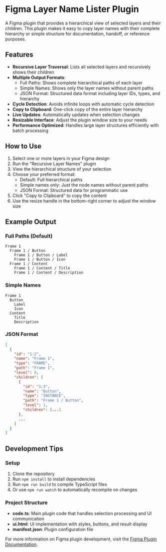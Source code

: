 # Figma Layer Name Lister Plugin

A Figma plugin that provides a hierarchical view of selected layers and their children. This plugin makes it easy to copy layer names with their complete hierarchy or simple structure for documentation, handoff, or reference purposes.

## Features

- **Recursive Layer Traversal**: Lists all selected layers and recursively shows their children
- **Multiple Output Formats**:
  - Full Paths: Shows complete hierarchical paths of each layer
  - Simple Names: Shows only the layer names without parent paths
  - JSON Format: Structured data format including layer IDs, types, and hierarchy
- **Cycle Detection**: Avoids infinite loops with automatic cycle detection
- **Copy to Clipboard**: One-click copy of the entire layer hierarchy
- **Live Updates**: Automatically updates when selection changes
- **Resizable Interface**: Adjust the plugin window size to your needs
- **Performance Optimized**: Handles large layer structures efficiently with batch processing

## How to Use

1. Select one or more layers in your Figma design
2. Run the "Recursive Layer Names" plugin
3. View the hierarchical structure of your selection
4. Choose your preferred format:
   - Default: Full hierarchical paths
   - Simple names only: Just the node names without parent paths
   - JSON Format: Structured data for programmatic use
5. Click "Copy to Clipboard" to copy the content
6. Use the resize handle in the bottom-right corner to adjust the window size

## Example Output

### Full Paths (Default)
```
Frame 1
  Frame 1 / Button
    Frame 1 / Button / Label
    Frame 1 / Button / Icon
  Frame 1 / Content
    Frame 1 / Content / Title
    Frame 1 / Content / Description
```

### Simple Names
```
Frame 1
  Button
    Label
    Icon
  Content
    Title
    Description
```

### JSON Format
```json
[
  {
    "id": "1:2",
    "name": "Frame 1",
    "type": "FRAME",
    "path": "Frame 1",
    "level": 0,
    "children": [
      {
        "id": "1:3",
        "name": "Button",
        "type": "INSTANCE",
        "path": "Frame 1 / Button",
        "level": 1,
        "children": [...]
      },
      ...
    ]
  }
]
```

## Development Tips

### Setup
1. Clone the repository
2. Run `npm install` to install dependencies
3. Run `npm run build` to compile TypeScript files
4. Or use `npm run watch` to automatically recompile on changes

### Project Structure

- **code.ts**: Main plugin code that handles selection processing and UI communication
- **ui.html**: UI implementation with styles, buttons, and result display
- **manifest.json**: Plugin configuration file



For more information on Figma plugin development, visit the [Figma Plugin Documentation](https://www.figma.com/plugin-docs/).